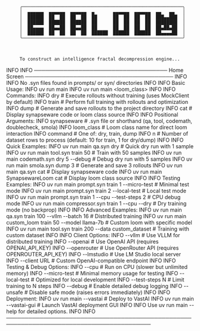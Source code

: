 
         ╭────────────────────────────────────────────────────────────╮                                                                                                                               
         │  ▄▄▄▄▄▄  ▄▄▄▄▄▄  ▄▄▄▄▄▄  ▄       ▄▄▄▄▄▄  ▄▄▄▄▄▄  ▄▄   ▄▄   │                                                                                                                               
         │  ██████  ██  ██  ██  ██  ██      ██  ██  ██  ██  ███▄▄███  │                                                                                                                               
         │  ██████  ██████  ██████  ██      ██  ██  ██  ██  ████████  │                                                                                                                               
         │  ██▄▄▄▄  ██▄▄██  ██▄▄██  ██      ██  ██  ██  ██  ██▄██▄██  │                                                                                                                               
         │  ██████  ██  ██  ██  ██  ██████  ██████  ██████  ██▄▄▄▄██  │                                                                                                                               
         ╰────────────────────────────────────────────────────────────╯   

  
         
         To construct an intelligence fractal decompression engine...
INFO
INFO     ──────────────────────────────────── Home Screen ────────────────────────────────────────
INFO
INFO     No .syn files found in prompts/ or syn/ directories
INFO
INFO     Basic Usage:
INFO       uv run main <synapseware> <command>
INFO       uv run main <loom_class> <command>
INFO
INFO     Commands:
INFO       dry     # Execute rollouts without training (uses MockClient by default)
INFO       train   # Perform full training with rollouts and optimization
INFO       dump    # Generate and save rollouts to the project directory
INFO       cat     # Display synapseware code or loom class source
INFO
INFO     Positional Arguments:
INFO       synapseware   # .syn file or shorthand (qa, tool, codemath, doublecheck, smola)
INFO       loom_class    # Loom class name for direct loom interaction
INFO       command       # One of: dry, train, dump
INFO       n             # Number of dataset rows to process (default: 10 for train, 1 for dry/dump)
INFO
INFO     Quick Examples:
INFO       uv run main qa.syn dry                              # Quick dry run with 1 sample
INFO       uv run main tool.syn train 50                       # Train with 50 samples
INFO       uv run main codemath.syn dry 5 --debug              # Debug dry run with 5 samples
INFO       uv run main smola.syn dump 3                        # Generate and save 3 rollouts
INFO       uv run main qa.syn cat                              # Display synapseware code
INFO       uv run main SynapsewareLoom cat                     # Display loom class source
INFO
INFO     Testing Examples:
INFO       uv run main prompt.syn train 1 --micro-test         # Minimal test mode
INFO       uv run main prompt.syn train 2 --local-test         # Local test mode
INFO       uv run main prompt.syn train 1 --cpu --test-steps 2 # CPU debug mode
INFO       uv run main compressor.syn train 1 --cpu --dry      # Dry training mode (no backprop)
INFO
INFO     Advanced Examples:
INFO       uv run main qa.syn train 100 --vllm --batch 16      # Distributed training
INFO       uv run main custom_loom train 50 --model llama-7b   # Custom loom with specific model
INFO       uv run main tool.syn train 200 --data custom_dataset # Training with custom dataset
INFO
INFO     Client Options:
INFO       --vllm         # Use VLLM for distributed training
INFO       --openai       # Use OpenAI API (requires OPENAI_API_KEY)
INFO       --openrouter   # Use OpenRouter API (requires OPENROUTER_API_KEY)
INFO       --lmstudio     # Use LM Studio local server
INFO       --client URL   # Custom OpenAI-compatible endpoint
INFO
INFO     Testing & Debug Options:
INFO       --cpu          # Run on CPU (slower but unlimited memory)
INFO       --micro-test   # Minimal memory usage for testing
INFO       --local-test   # Optimized for local development
INFO       --test-steps N # Limit training to N steps
INFO       --debug        # Enable detailed debug logging
INFO       --unsafe       # Disable safe mode (raises errors immediately)
INFO
INFO     Deployment:
INFO       uv run main --vastai                               # Deploy to VastAI
INFO       uv run main --vastai-gui                           # Launch VastAI deployment GUI
INFO
INFO     Use uv run main <command> --help for detailed options.
INFO
INFO     ─────────────────────────────────────────────────────────────────────────────────────────
